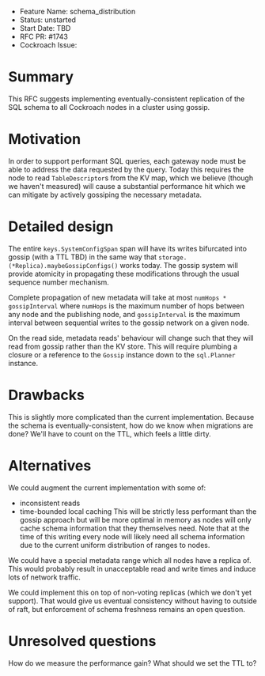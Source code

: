 - Feature Name: schema_distribution
- Status: unstarted
- Start Date: TBD
- RFC PR: #1743
- Cockroach Issue:

# Summary

This RFC suggests implementing eventually-consistent replication of the SQL schema to all Cockroach nodes in a cluster using gossip.

# Motivation

In order to support performant SQL queries, each gateway node must be able to address the data requested by the query. Today this requires the node to read `TableDescriptor`s from the KV map, which we believe (though we haven't measured) will cause a substantial performance hit which we can mitigate by actively gossiping the necessary metadata.

# Detailed design

The entire `keys.SystemConfigSpan` span will have its writes bifurcated into gossip (with a TTL TBD) in the same way that `storage.(*Replica).maybeGossipConfigs()` works today. The gossip system will provide atomicity in propagating these modifications through the usual sequence number mechanism.

Complete propagation of new metadata will take at most `numHops * gossipInterval` where `numHops` is the maximum number of hops between any node and the publishing node, and `gossipInterval` is the maximum interval between sequential writes to the gossip network on a given node.

On the read side, metadata reads' behaviour will change such that they will read from gossip rather than the KV store. This will require plumbing a closure or a reference to the `Gossip` instance down to the `sql.Planner` instance.

# Drawbacks

This is slightly more complicated than the current implementation. Because the schema is eventually-consistent, how do we know when migrations are done? We'll have to count on the TTL, which feels a little dirty.

# Alternatives

We could augment the current implementation with some of:
- inconsistent reads
- time-bounded local caching
This will be strictly less performant than the gossip approach but will be more optimal in memory as nodes will only cache schema information that they themselves need. Note that at the time of this writing every node will likely need all schema information due to the current uniform distribution of ranges to nodes.

We could have a special metadata range which all nodes have a replica of. This would probably result in unacceptable read and write times and induce lots of network traffic.

We could implement this on top of non-voting replicas (which we don't yet support). That would give us eventual consistency without having to outside of raft, but enforcement of schema freshness remains an open question.

# Unresolved questions

How do we measure the performance gain? What should we set the TTL to?
